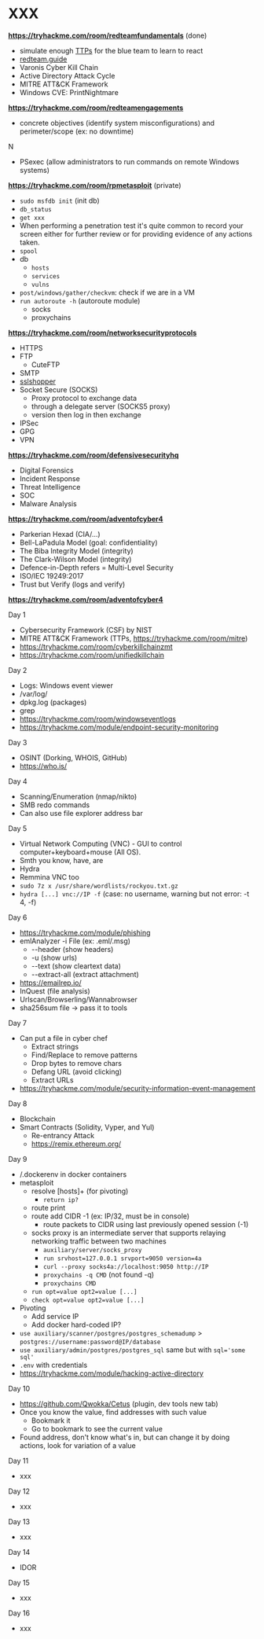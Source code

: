# XXX

**https://tryhackme.com/room/redteamfundamentals** (done)

* simulate enough [TTPs](https://csrc.nist.gov/glossary/term/Tactics_Techniques_and_Procedures) for the blue team to learn to react
* [redteam.guide](https://redteam.guide/)
* Varonis Cyber Kill Chain 
* Active Directory Attack Cycle 
* MITRE ATT&CK Framework
* Windows CVE: PrintNightmare

**https://tryhackme.com/room/redteamengagements**

* concrete objectives (identify system misconfigurations) and perimeter/scope (ex: no downtime)

N

* PSexec (allow administrators to run commands on remote Windows systems)

**https://tryhackme.com/room/rpmetasploit** (private)

* `sudo msfdb init` (init db)
* `db_status`
* `get xxx`
* When performing a penetration test it's quite common to record your screen either for further review or for providing evidence of any actions taken.
* `spool`
* db
  * `hosts`
  * `services`
  * `vulns`
* `post/windows/gather/checkvm`: check if we are in a VM
* `run autoroute -h` (autoroute module)
  * socks
  * proxychains

**https://tryhackme.com/room/networksecurityprotocols**

* HTTPS
* FTP
  * CuteFTP
* SMTP
* [sslshopper](https://www.sslshopper.com/ssl-checker.html)
* Socket Secure (SOCKS) 
  * Proxy protocol to exchange data
  * through a delegate server (SOCKS5 proxy)
  * version then log in then exchange
* IPSec
* GPG
* VPN

**https://tryhackme.com/room/defensivesecurityhq**

* Digital Forensics
* Incident Response
* Threat Intelligence
* SOC
* Malware Analysis

**https://tryhackme.com/room/adventofcyber4**

* Parkerian Hexad (CIA/...)
* Bell-LaPadula Model (goal: confidentiality)
* The Biba Integrity Model (integrity)
* The Clark-Wilson Model (integrity)
* Defence-in-Depth refers = Multi-Level Security
* ISO/IEC 19249:2017
* Trust but Verify (logs and verify)



**https://tryhackme.com/room/adventofcyber4**

Day 1

* Cybersecurity Framework (CSF) by NIST
* MITRE ATT&CK Framework (TTPs, https://tryhackme.com/room/mitre)
* https://tryhackme.com/room/cyberkillchainzmt
* https://tryhackme.com/room/unifiedkillchain

Day 2

* Logs: Windows event viewer
* /var/log/
* dpkg.log (packages)
* grep
* https://tryhackme.com/room/windowseventlogs
* https://tryhackme.com/module/endpoint-security-monitoring

Day 3

* OSINT (Dorking, WHOIS, GitHub)
* https://who.is/

Day 4

* Scanning/Enumeration (nmap/nikto)
* SMB redo commands
* Can also use file explorer address bar

Day 5

* Virtual Network Computing (VNC) - GUI to control computer+keyboard+mouse (All OS).
* Smth you know, have, are
* Hydra
* Remmina VNC too
* `sudo 7z x /usr/share/wordlists/rockyou.txt.gz`
* `hydra [...] vnc://IP -f` (case: no username, warning but not error: -t 4, -f)

Day 6

* https://tryhackme.com/module/phishing
* emlAnalyzer -i File (ex: .eml/.msg)
  * --header (show headers)
  * -u (show urls)
  * --text (show cleartext data)
  * --extract-all (extract attachment)
* https://emailrep.io/
* InQuest (file analysis)
* Urlscan/Browserling/Wannabrowser
* sha256sum file -> pass it to tools

Day 7

* Can put a file in cyber chef
  * Extract strings
  * Find/Replace to remove patterns
  * Drop bytes to remove chars
  * Defang URL (avoid clicking)
  * Extract URLs
* https://tryhackme.com/module/security-information-event-management

Day 8

* Blockchain
* Smart Contracts (Solidity, Vyper, and Yul)
  * Re-entrancy Attack
  * https://remix.ethereum.org/

Day 9

* /.dockerenv in docker containers
* metasploit
  * resolve [hosts]+ (for pivoting)
    * `return ip?`
  * route print
  * route add CIDR -1 (ex: IP/32, must be in console)
    * route packets to CIDR using last previously opened session (-1)
  * socks proxy is an intermediate server that supports relaying networking traffic between two machines
    * `auxiliary/server/socks_proxy`
    * `run srvhost=127.0.0.1 srvport=9050 version=4a`
    * `curl --proxy socks4a://localhost:9050 http://IP`
    * `proxychains -q CMD` (not found -q)
    * `proxychains CMD`
  * `run opt=value opt2=value [...]`
  * `check opt=value opt2=value [...]`
* Pivoting
  * Add service IP
  * Add docker hard-coded IP?
* `use auxiliary/scanner/postgres/postgres_schemadump` > `postgres://username:password@IP/database` 
* `use auxiliary/admin/postgres/postgres_sql` same but with `sql='some sql'`
* `.env` with credentials
* https://tryhackme.com/module/hacking-active-directory

Day 10

* https://github.com/Qwokka/Cetus (plugin, dev tools new tab)
* Once you know the value, find addresses with such value
  * Bookmark it
  * Go to bookmark to see the current value
* Found address, don't know what's in, but can change it by doing actions, look for variation of a value

Day 11

* xxx

Day 12

* xxx

Day 13

* xxx

Day 14

* IDOR

Day 15

* xxx

Day 16

* xxx